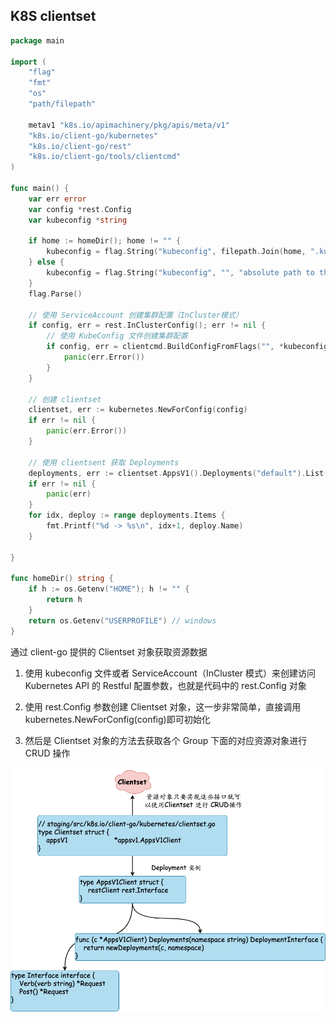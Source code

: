## K8S clientset

```go
package main

import (
    "flag"
    "fmt"
    "os"
    "path/filepath"

    metav1 "k8s.io/apimachinery/pkg/apis/meta/v1"
    "k8s.io/client-go/kubernetes"
    "k8s.io/client-go/rest"
    "k8s.io/client-go/tools/clientcmd"
)

func main() {
    var err error
    var config *rest.Config
    var kubeconfig *string

    if home := homeDir(); home != "" {
        kubeconfig = flag.String("kubeconfig", filepath.Join(home, ".kube", "config"), "(optional) absolute path to the kubeconfig file")
    } else {
        kubeconfig = flag.String("kubeconfig", "", "absolute path to the kubeconfig file")
    }
    flag.Parse()

    // 使用 ServiceAccount 创建集群配置（InCluster模式）
    if config, err = rest.InClusterConfig(); err != nil {
        // 使用 KubeConfig 文件创建集群配置
        if config, err = clientcmd.BuildConfigFromFlags("", *kubeconfig); err != nil {
            panic(err.Error())
        }
    }

    // 创建 clientset
    clientset, err := kubernetes.NewForConfig(config)
    if err != nil {
        panic(err.Error())
    }

    // 使用 clientsent 获取 Deployments
    deployments, err := clientset.AppsV1().Deployments("default").List(metav1.ListOptions{})
    if err != nil {
        panic(err)
    }
    for idx, deploy := range deployments.Items {
        fmt.Printf("%d -> %s\n", idx+1, deploy.Name)
    }

}

func homeDir() string {
    if h := os.Getenv("HOME"); h != "" {
        return h
    }
    return os.Getenv("USERPROFILE") // windows
}
```

通过 client-go 提供的 Clientset 对象获取资源数据

1. 使用 kubeconfig 文件或者 ServiceAccount（InCluster 模式）来创建访问 Kubernetes API 的 Restful 配置参数，也就是代码中的 rest.Config 对象

2. 使用 rest.Config 参数创建 Clientset 对象，这一步非常简单，直接调用kubernetes.NewForConfig(config)即可初始化

3. 然后是 Clientset 对象的方法去获取各个 Group 下面的对应资源对象进行 CRUD 操作

![picture](../../images/k8s-clientset-1.drawio.png)

